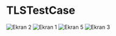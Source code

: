 # TLSTestCase

![Ekran 2](https://github.com/codeBatu/TLSTestCase/assets/53064323/17747ed9-863d-4a0a-852c-999f48ca5803)
![Ekran 1](https://github.com/codeBatu/TLSTestCase/assets/53064323/ee35d9a8-c5d8-48a8-9309-ec0800f202d4)
![Ekran 5](https://github.com/codeBatu/TLSTestCase/assets/53064323/c33e351e-155a-44c1-8999-ccd829a69770)
![Ekran 3](https://github.com/codeBatu/TLSTestCase/assets/53064323/d4340a68-bc58-4f6d-91d5-cce16b94caee)
